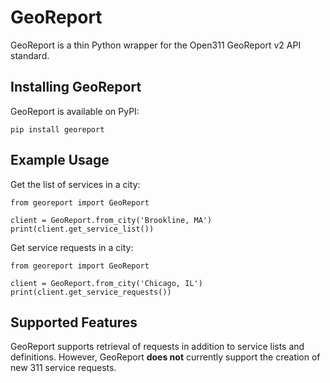 # GeoReport
GeoReport is a thin Python wrapper for the Open311 GeoReport v2 API standard.

## Installing GeoReport
GeoReport is available on PyPI:
```
pip install georeport
```

## Example Usage
Get the list of services in a city:
```
from georeport import GeoReport

client = GeoReport.from_city('Brookline, MA')
print(client.get_service_list())
```

Get service requests in a city:
```
from georeport import GeoReport

client = GeoReport.from_city('Chicago, IL')
print(client.get_service_requests())
```

## Supported Features
GeoReport supports retrieval of requests in addition to service lists and definitions. However, GeoReport **does not** currently support the creation of new 311 service requests.
